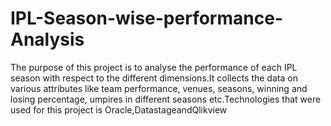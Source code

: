 # IPL-Season-wise-performance-Analysis

The purpose of this project is to analyse the performance of each IPL
season with respect to the different dimensions.It collects the data
on various attributes like team performance, venues, seasons,
winning and losing percentage, umpires in different seasons
etc.Technologies that were used for this project is
Oracle,DatastageandQlikview
